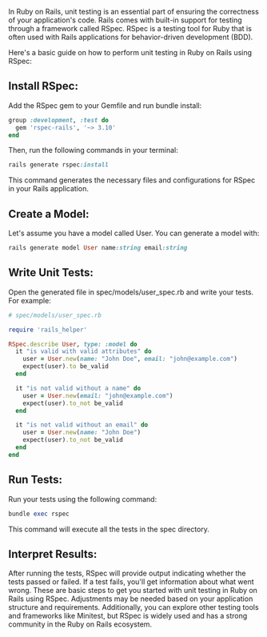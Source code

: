 

In Ruby on Rails, unit testing is an essential part of ensuring the correctness of your application's code. Rails comes with built-in support for testing through a framework called RSpec. 
RSpec is a testing tool for Ruby that is often used with Rails applications for behavior-driven development (BDD).

Here's a basic guide on how to perform unit testing in Ruby on Rails using RSpec:

## Install RSpec:
Add the RSpec gem to your Gemfile and run bundle install:
```ruby
group :development, :test do
  gem 'rspec-rails', '~> 3.10'
end
```
Then, run the following commands in your terminal:

```ruby
rails generate rspec:install
```
This command generates the necessary files and configurations for RSpec in your Rails application.

## Create a Model:
Let's assume you have a model called User. You can generate a model with:

```ruby
rails generate model User name:string email:string
```
## Write Unit Tests:
Open the generated file in spec/models/user_spec.rb and write your tests. For example:

```ruby
# spec/models/user_spec.rb

require 'rails_helper'

RSpec.describe User, type: :model do
  it "is valid with valid attributes" do
    user = User.new(name: "John Doe", email: "john@example.com")
    expect(user).to be_valid
  end

  it "is not valid without a name" do
    user = User.new(email: "john@example.com")
    expect(user).to_not be_valid
  end

  it "is not valid without an email" do
    user = User.new(name: "John Doe")
    expect(user).to_not be_valid
  end
end
```
## Run Tests:
Run your tests using the following command:

```ruby
bundle exec rspec
```
This command will execute all the tests in the spec directory.

## Interpret Results:

After running the tests, RSpec will provide output indicating whether the tests passed or failed. If a test fails, you'll get information about what went wrong.
These are basic steps to get you started with unit testing in Ruby on Rails using RSpec. 
Adjustments may be needed based on your application structure and requirements. 
Additionally, you can explore other testing tools and frameworks like Minitest, but RSpec is widely used and has a strong community in the Ruby on Rails ecosystem.
